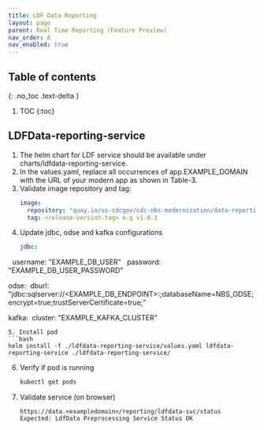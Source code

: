 ```yaml
---
title: LDF Data Reporting
layout: page
parent: Real Time Reporting (Feature Preview)
nav_order: 8
nav_enabled: true
---
```


## Table of contents
{: .no_toc .text-delta }

1. TOC
{:toc}

## LDFData-reporting-service
1. The helm chart for LDF service should be available under charts/ldfdata-reporting-service.
2. In the values.yaml, replace all occurrences of app.EXAMPLE_DOMAIN with the URL of your modern app as shown in Table-3.
3. Validate image repository and tag:
   ```yaml
   image:
     repository: "quay.io/us-cdcgov/cdc-nbs-modernization/data-reporting-service/ldfdata-reporting-service"
     tag: <release-version-tag> e.g v1.0.1
   ```
4. Update jdbc, odse and kafka configurations
   ```yaml
   jdbc:
     username: "EXAMPLE_DB_USER"
     password: "EXAMPLE_DB_USER_PASSWORD"

   odse:
     dburl: "jdbc:sqlserver://<EXAMPLE_DB_ENDPOINT>:<PORT>;databaseName=NBS_ODSE;encrypt=true;trustServerCertificate=true;"
  
   kafka:
     cluster: "EXAMPLE_KAFKA_CLUSTER"
   ```
5. Install pod
   ```bash
   helm install -f ./ldfdata-reporting-service/values.yaml ldfdata-reporting-service ./ldfdata-reporting-service/
   ```
6. Verify if pod is running
   ```bash
   kubectl get pods
   ```
7. Validate service (on browser)
   ```
   https://data.<exampledomain>/reporting/ldfdata-svc/status
   Expected: LdfData Preprocessing Service Status OK
   ```
